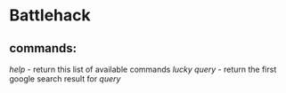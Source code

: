 # Battlehack

## commands: 

*help* - return this list of available commands
*lucky* _*query*_ - return the first google search result for _query_